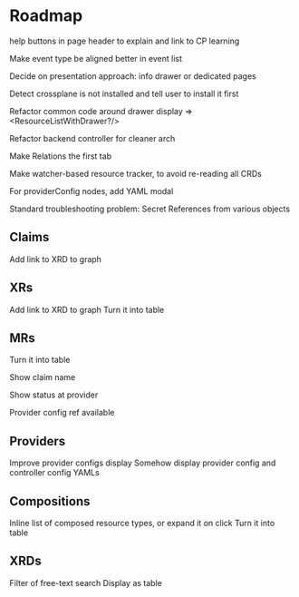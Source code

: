 # Roadmap

help buttons in page header to explain and link to CP learning

Make event type be aligned better in event list

Decide on presentation approach: info drawer or dedicated pages

Detect crossplane is not installed and tell user to install it first

Refactor common code around drawer display => <ResourceListWithDrawer?/>

Refactor backend controller for cleaner arch

Make Relations the first tab

Make watcher-based resource tracker, to avoid re-reading all CRDs

For providerConfig nodes, add YAML modal

Standard troubleshooting problem: Secret References from various objects

## Claims

Add link to XRD to graph

## XRs

Add link to XRD to graph
Turn it into table

## MRs

Turn it into table

Show claim name

Show status at provider

Provider config ref available

## Providers

Improve provider configs display
Somehow display provider config and controller config YAMLs

## Compositions

Inline list of composed resource types, or expand it on click
Turn it into table

## XRDs

Filter of free-text search
Display as table
